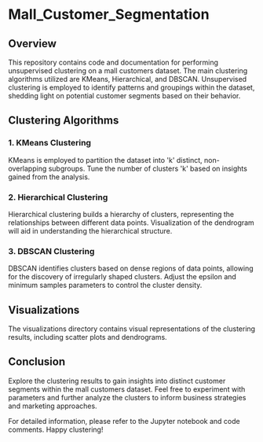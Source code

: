 # Mall_Customer_Segmentation

## Overview
This repository contains code and documentation for performing unsupervised clustering on a mall customers dataset. The main clustering algorithms utilized are KMeans, Hierarchical, and DBSCAN. Unsupervised clustering is employed to identify patterns and groupings within the dataset, shedding light on potential customer segments based on their behavior.

## Clustering Algorithms
### 1. KMeans Clustering
KMeans is employed to partition the dataset into 'k' distinct, non-overlapping subgroups.
Tune the number of clusters 'k' based on insights gained from the analysis.

### 2. Hierarchical Clustering
Hierarchical clustering builds a hierarchy of clusters, representing the relationships between different data points.
Visualization of the dendrogram will aid in understanding the hierarchical structure.

### 3. DBSCAN Clustering
DBSCAN identifies clusters based on dense regions of data points, allowing for the discovery of irregularly shaped clusters.
Adjust the epsilon and minimum samples parameters to control the cluster density.

## Visualizations
The visualizations directory contains visual representations of the clustering results, including scatter plots and dendrograms.

## Conclusion
Explore the clustering results to gain insights into distinct customer segments within the mall customers dataset. Feel free to experiment with parameters and further analyze the clusters to inform business strategies and marketing approaches.

For detailed information, please refer to the Jupyter notebook and code comments.
Happy clustering!
